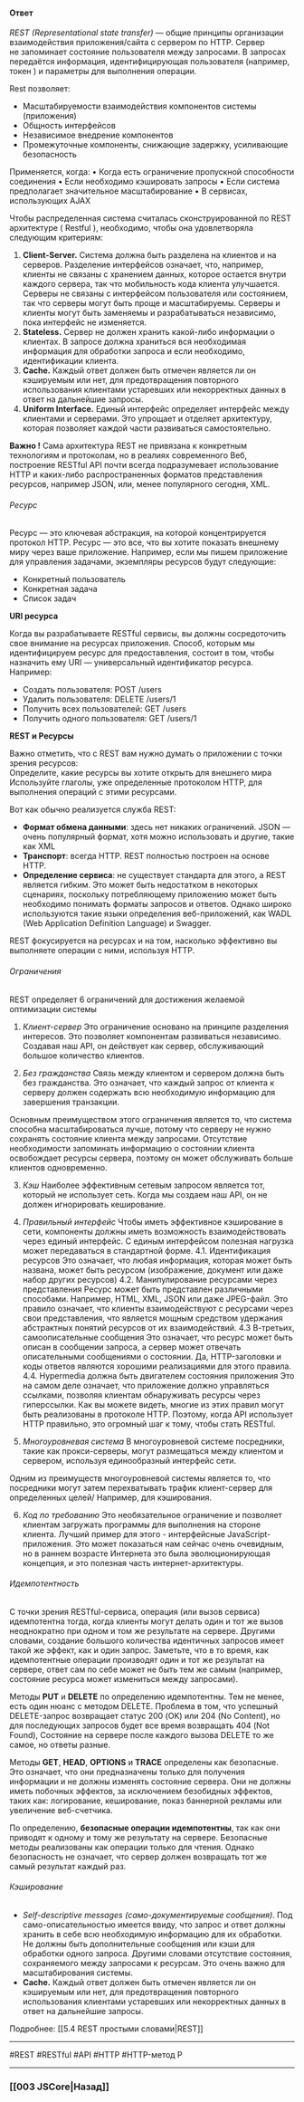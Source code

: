 #### Ответ

*REST (Representational state transfer)* — общие принципы организации взаимодействия приложения/сайта с сервером по HTTP. Сервер не запоминает состояние пользователя между запросами. В запросах передаётся информация, идентифицирующая пользователя (например, токен ) и параметры для выполнения операции.

Rest позволяет:
-   Масштабируемости взаимодействия компонентов системы (приложения)
-   Общность интерфейсов
-   Независимое внедрение компонентов
-   Промежуточные компоненты, снижающие задержку, усиливающие безопасность

Применяется, когда: 
• Когда есть ограничение пропускной способности соединения
• Если необходимо кэшировать запросы
• Если система предполагает значительное масштабирование
• В сервисах, использующих AJAX

Чтобы распределенная система считалась сконструированной по REST архитектуре ( Restful ), необходимо, чтобы она удовлетворяла следующим критериям:
1.  **Client-Server.** Система должна быть разделена на клиентов и на серверов. Разделение интерфейсов означает, что, например, клиенты не связаны с хранением данных, которое остается внутри каждого сервера, так что мобильность кода клиента улучшается. Серверы не связаны с интерфейсом пользователя или состоянием, так что серверы могут быть проще и масштабируемы. Серверы и клиенты могут быть заменяемы и разрабатываться независимо, пока интерфейс не изменяется.
2.  **Stateless.** Сервер не должен хранить какой-либо информации о клиентах. В запросе должна храниться вся необходимая информация для обработки запроса и если необходимо, идентификации клиента.
3.  **Cache․** Каждый ответ должен быть отмечен является ли он кэшируемым или нет, для предотвращения повторного использования клиентами устаревших или некорректных данных в ответ на дальнейшие запросы.
4.  **Uniform Interface.** Единый интерфейс определяет интерфейс между клиентами и серверами. Это упрощает и отделяет архитектуру, которая позволяет каждой части развиваться самостоятельно.

**Важно !** Сама архитектура REST не привязана к конкретным технологиям и протоколам, но в реалиях современного Веб, построение RESTful API почти всегда подразумевает использование HTTP и каких-либо распространенных форматов представления ресурсов, например JSON, или, менее популярного сегодня, XML.

###### Ресурс

Ресурс — это ключевая абстракция, на которой концентрируется протокол HTTP. Ресурс — это все, что вы хотите показать внешнему миру через ваше приложение. Например, если мы пишем приложение для управления задачами, экземпляры ресурсов будут следующие:  
-   Конкретный пользователь
-   Конкретная задача
-   Список задач

**URI ресурса**

Когда вы разрабатываете RESTful сервисы, вы должны сосредоточить свое внимание на ресурсах приложения. Способ, которым мы идентифицируем ресурс для предоставления, состоит в том, чтобы назначить ему URI — универсальный идентификатор ресурса. Например:  

-   Создать пользователя: POST /users
-   Удалить пользователя: DELETE /users/1
-   Получить всех пользователей: GET /users
-   Получить одного пользователя: GET /users/1

**REST и Ресурсы**

Важно отметить, что с REST вам нужно думать о приложении с точки зрения ресурсов:  
Определите, какие ресурсы вы хотите открыть для внешнего мира  
Используйте глаголы, уже определенные протоколом HTTP, для выполнения операций с этими ресурсами.  
  
Вот как обычно реализуется служба REST:  
-   **Формат обмена данными**: здесь нет никаких ограничений. JSON — очень популярный формат, хотя можно использовать и другие, такие как XML
-   **Транспорт**: всегда HTTP. REST полностью построен на основе HTTP.
-   **Определение сервиса**: не существует стандарта для этого, а REST является гибким. Это может быть недостатком в некоторых сценариях, поскольку потребляющему приложению может быть необходимо понимать форматы запросов и ответов. Однако широко используются такие языки определения веб-приложений, как WADL (Web Application Definition Language) и Swagger.

REST фокусируется на ресурсах и на том, насколько эффективно вы выполняете операции с ними, используя HTTP.

###### Ограничения

REST определяет 6 ограничений для достижения желаемой оптимизации системы
1. *Клиент-сервер*
Это ограничение основано на принципе разделения интересов.
Это позволяет компонентам развиваться независимо. Создавая наш API, он действует как сервер, обслуживающий большое количество клиентов.

2. *Без гражданства*
Связь между клиентом и сервером должна быть без гражданства. Это означает, что каждый запрос от клиента к серверу должен содержать всю необходимую информацию для завершения транзакции.

Основным преимуществом этого ограничения является то, что система способна масштабироваться лучше, потому что серверу не нужно сохранять состояние клиента между запросами. Отсутствие необходимости запоминать информацию о состоянии клиента освобождает ресурсы сервера, поэтому он может обслуживать больше клиентов одновременно.

3. *Кэш*
Наиболее эффективным сетевым запросом является тот, который не использует сеть.
Когда мы создаем наш API, он не должен игнорировать кеширование.

4. *Правильный интерфейс*
Чтобы иметь эффективное кэширование в сети, компоненты должны иметь возможность взаимодействовать через единый интерфейс. С единым интерфейсом полезная нагрузка может передаваться в стандартной форме.
	4.1. Идентификация ресурсов
		Это означает, что любая информация, которая может быть названа, может быть ресурсом (изображение, документ или даже набор других ресурсов)
	4.2. Манипулирование ресурсами через представления
		Ресурс может быть представлен различными способами.
		Например, HTML, XML, JSON или даже JPEG-файл.
		Это правило означает, что клиенты взаимодействуют с ресурсами через свои представления, что является мощным средством удержания абстрактных понятий ресурсов от их взаимодействий.
	4.3 В-третьих, самоописательные сообщения
		Это означает, что ресурс может быть описан в сообщении запроса, а сервер может отвечать описательными сообщениями о состоянии. Да, HTTP-заголовки и коды ответов являются хорошими реализациями для этого правила.
	4.4. Hypermedia должна быть двигателем состояния приложения
		Это на самом деле означает, что приложение должно управляться ссылками, позволяя клиентам обнаруживать ресурсы через гиперссылки.
		Как вы можете видеть, многие из этих правил могут быть реализованы в протоколе HTTP. Поэтому, когда API использует HTTP правильно, это огромный шаг к тому, чтобы стать RESTful.

5. *Многоуровневая система*
В многоуровневой системе посредники, такие как прокси-серверы, могут размещаться между клиентом и сервером, используя единообразный интерфейс сети.

Одним из преимуществ многоуровневой системы является то, что посредники могут затем перехватывать трафик клиент-сервер для определенных целей/ Например, для кэширования.

6. *Код по требованию*
Это необязательное ограничение и позволяет клиентам загружать программы для выполнения на стороне клиента. Лучший пример для этого - интерфейсные JavaScript-приложения. Это может показаться нам сейчас очень очевидным, но в раннем возрасте Интернета это была эволюционирующая концепция, и это полезная часть интернет-архитектуры.

###### Идемпотентность

С точки зрения RESTful-сервиса, операция (или вызов сервиса) идемпотентна тогда, когда клиенты могут делать один и тот же вызов неоднократно при одном и том же результате на сервере. Другими словами, создание большого количества идентичных запросов имеет такой же эффект, как и один запрос. Заметьте, что в то время, как идемпотентные операции производят один и тот же результат на сервере, ответ сам по себе может не быть тем же самым (например, состояние ресурса может измениться между запросами).

Методы **PUT** и **DELETE** по определению идемпотентны. Тем не менее, есть один нюанс с методом DELETE. Проблема в том, что успешный DELETE-запрос возвращает статус 200 (OK) или 204 (No Content), но для последующих запросов будет все время возвращать 404 (Not Found), Состояние на сервере после каждого вызова DELETE то же самое, но ответы разные.

Методы **GET**, **HEAD**, **OPTIONS** и **TRACE** определены как безопасные. Это означает, что они предназначены только для получения информации и не должны изменять состояние сервера. Они не должны иметь побочных эффектов, за исключением безобидных эффектов, таких как: логирование, кеширование, показ баннерной рекламы или увеличение веб-счетчика.

По определению, **безопасные операции идемпотентны**, так как они приводят к одному и тому же результату на сервере. Безопасные методы реализованы как операции только для чтения. Однако безопасность не означает, что сервер должен возвращать тот же самый результат каждый раз.

###### Кэширование

-  _Self-descriptive messages (само-документируемые сообщения)_. Под само-описательностью имеется ввиду, что запрос и ответ должны хранить в себе всю необходимую информацию для их обработки. Не должны быть дополнительные сообщения или кэши для обработки одного запроса. Другими словами отсутствие состояния, сохраняемого между запросами к ресурсам. Это очень важно для масштабирования системы.
- **Cache․** Каждый ответ должен быть отмечен является ли он кэшируемым или нет, для предотвращения повторного использования клиентами устаревших или некорректных данных в ответ на дальнейшие запросы.

Подробнее: [[5.4 REST простыми словами|REST]]

___
 #REST #RESTful #API #HTTP #HTTP-метод P

___

### [[003 JSCore|Назад]]